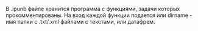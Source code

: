 В .ipunb файле хранится программа с функциями, задачи которых прокомментированы. На вход каждой функции подается или dirname - имя папки с .txt/.xml файлами с текстами, или датафрем.
